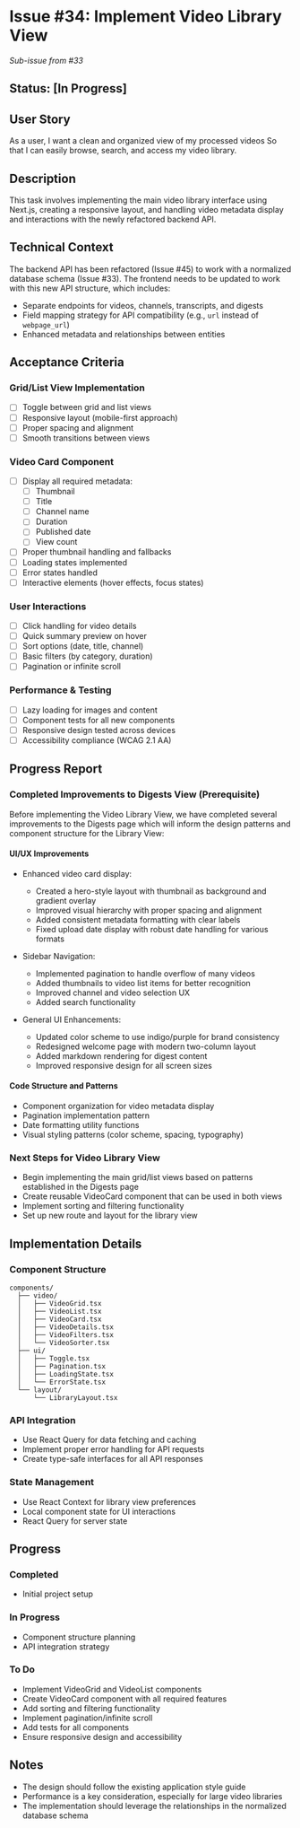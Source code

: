 # Issue #34: Implement Video Library View

*Sub-issue from #33*

## Status: [In Progress]

## User Story
As a user,
I want a clean and organized view of my processed videos
So that I can easily browse, search, and access my video library.

## Description
This task involves implementing the main video library interface using Next.js, creating a responsive layout, and handling video metadata display and interactions with the newly refactored backend API.

## Technical Context
The backend API has been refactored (Issue #45) to work with a normalized database schema (Issue #33). The frontend needs to be updated to work with this new API structure, which includes:

- Separate endpoints for videos, channels, transcripts, and digests
- Field mapping strategy for API compatibility (e.g., `url` instead of `webpage_url`)
- Enhanced metadata and relationships between entities

## Acceptance Criteria

### Grid/List View Implementation
- [ ] Toggle between grid and list views
- [ ] Responsive layout (mobile-first approach)
- [ ] Proper spacing and alignment
- [ ] Smooth transitions between views

### Video Card Component
- [ ] Display all required metadata:
  - [ ] Thumbnail
  - [ ] Title
  - [ ] Channel name
  - [ ] Duration
  - [ ] Published date
  - [ ] View count
- [ ] Proper thumbnail handling and fallbacks
- [ ] Loading states implemented
- [ ] Error states handled
- [ ] Interactive elements (hover effects, focus states)

### User Interactions
- [ ] Click handling for video details
- [ ] Quick summary preview on hover
- [ ] Sort options (date, title, channel)
- [ ] Basic filters (by category, duration)
- [ ] Pagination or infinite scroll

### Performance & Testing
- [ ] Lazy loading for images and content
- [ ] Component tests for all new components
- [ ] Responsive design tested across devices
- [ ] Accessibility compliance (WCAG 2.1 AA)

## Progress Report

### Completed Improvements to Digests View (Prerequisite)
Before implementing the Video Library View, we have completed several improvements to the Digests page which will inform the design patterns and component structure for the Library View:

#### UI/UX Improvements
- Enhanced video card display:
  - Created a hero-style layout with thumbnail as background and gradient overlay
  - Improved visual hierarchy with proper spacing and alignment
  - Added consistent metadata formatting with clear labels
  - Fixed upload date display with robust date handling for various formats

- Sidebar Navigation:
  - Implemented pagination to handle overflow of many videos
  - Added thumbnails to video list items for better recognition
  - Improved channel and video selection UX
  - Added search functionality

- General UI Enhancements:
  - Updated color scheme to use indigo/purple for brand consistency
  - Redesigned welcome page with modern two-column layout
  - Added markdown rendering for digest content
  - Improved responsive design for all screen sizes

#### Code Structure and Patterns
- Component organization for video metadata display
- Pagination implementation pattern
- Date formatting utility functions
- Visual styling patterns (color scheme, spacing, typography)

### Next Steps for Video Library View
- Begin implementing the main grid/list views based on patterns established in the Digests page
- Create reusable VideoCard component that can be used in both views
- Implement sorting and filtering functionality
- Set up new route and layout for the library view

## Implementation Details

### Component Structure
```
components/
  ├── video/
  │   ├── VideoGrid.tsx
  │   ├── VideoList.tsx
  │   ├── VideoCard.tsx
  │   ├── VideoDetails.tsx
  │   ├── VideoFilters.tsx
  │   └── VideoSorter.tsx
  ├── ui/
  │   ├── Toggle.tsx
  │   ├── Pagination.tsx
  │   ├── LoadingState.tsx
  │   └── ErrorState.tsx
  └── layout/
      └── LibraryLayout.tsx
```

### API Integration
- Use React Query for data fetching and caching
- Implement proper error handling for API requests
- Create type-safe interfaces for all API responses

### State Management
- Use React Context for library view preferences
- Local component state for UI interactions
- React Query for server state

## Progress

### Completed
- Initial project setup

### In Progress
- Component structure planning
- API integration strategy

### To Do
- Implement VideoGrid and VideoList components
- Create VideoCard component with all required features
- Add sorting and filtering functionality
- Implement pagination/infinite scroll
- Add tests for all components
- Ensure responsive design and accessibility

## Notes
- The design should follow the existing application style guide
- Performance is a key consideration, especially for large video libraries
- The implementation should leverage the relationships in the normalized database schema
